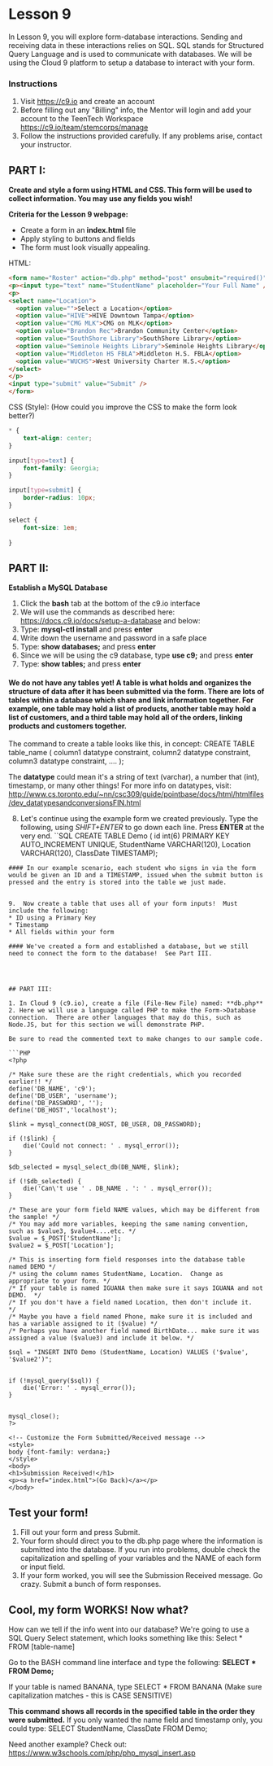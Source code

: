 # Lesson 9

In Lesson 9, you will explore form-database interactions. Sending and receiving data in these interactions relies on SQL. SQL stands for Structured Query Language and is used to communicate with databases. We will be using the Cloud 9 platform to setup a database to interact with your form.
 
### Instructions
1. Visit https://c9.io and create an account
2. Before filling out any "Billing" info, the Mentor will login and add your account to the TeenTech Workspace https://c9.io/team/stemcorps/manage
3. Follow the instructions provided carefully. If any problems arise, contact your instructor.


## PART I:
**Create and style a form using HTML and CSS.  This form will be used to collect information.  You may use any fields you wish!**

**Criteria for the Lesson 9 webpage:**
* Create a form in an **index.html** file
* Apply styling to buttons and fields
* The form must look visually appealing.

HTML:
```HTML
<form name="Roster" action="db.php" method="post" onsubmit="required()" />
<p><input type="text" name="StudentName" placeholder="Your Full Name" /></p>
<p>
<select name="Location">
  <option value="">Select a Location</option>
  <option value="HIVE">HIVE Downtown Tampa</option>
  <option value="CMG MLK">CMG on MLK</option>
  <option value="Brandon Rec">Brandon Community Center</option>
  <option value="SouthShore Library">SouthShore Library</option>
  <option value="Seminole Heights Library">Seminole Heights Library</option>
  <option value="Middleton HS FBLA">Middleton H.S. FBLA</option>
  <option value="WUCHS">West University Charter H.S.</option>
</select>
</p>
<input type="submit" value="Submit" />
</form>

```

CSS (Style):
(How could you improve the CSS to make the form look better?)
```CSS
* {
    text-align: center;
}

input[type=text] {
    font-family: Georgia;
}

input[type=submit] {
    border-radius: 10px;
}

select {
    font-size: 1em;
    
}
```


## PART II:

**Establish a MySQL Database**
1. Click the **bash** tab at the bottom of the c9.io interface
2. We will use the commands as described here: https://docs.c9.io/docs/setup-a-database and below:
3. Type: **mysql-ctl install** and press **enter**
4. Write down the username and password in a safe place
5. Type: **show databases;** and press **enter**
6. Since we will be using the c9 database, type **use c9;** and press **enter**
7. Type: **show tables;** and press **enter**

#### We do not have any tables yet!  A table is what holds and organizes the structure of data after it has been submitted via the form.  There are lots of tables within a database which share and link information together.  For example, one table may hold a list of products, another table may hold a list of customers, and a third table may hold all of the orders, linking products and customers together.

The command to create a table looks like this, in concept:
CREATE TABLE table_name (
    column1 datatype constraint,
    column2 datatype constraint,
    column3 datatype constraint,
    ....
);

The **datatype** could mean it's a string of text (varchar), a number that (int), timestamp, or many other things!  For more info on datatypes, visit: http://www.cs.toronto.edu/~nn/csc309/guide/pointbase/docs/html/htmlfiles/dev_datatypesandconversionsFIN.html


8. Let's continue using the example form we created previously.  Type the following, using *SHIFT+ENTER* to go down each line.  Press **ENTER** at the very end.
``SQL
CREATE TABLE Demo (
  id int(6) PRIMARY KEY AUTO_INCREMENT UNIQUE,
  StudentName VARCHAR(120),
  Location VARCHAR(120),
  ClassDate TIMESTAMP);
```
#### In our example scenario, each student who signs in via the form would be given an ID and a TIMESTAMP, issued when the submit button is pressed and the entry is stored into the table we just made.  


9.  Now create a table that uses all of your form inputs!  Must include the following:
* ID using a Primary Key
* Timestamp
* All fields within your form

#### We've created a form and established a database, but we still need to connect the form to the database!  See Part III.




## PART III:

1. In Cloud 9 (c9.io), create a file (File-New File) named: **db.php**
2. Here we will use a language called PHP to make the Form->Database connection.  There are other languages that may do this, such as Node.JS, but for this section we will demonstrate PHP.

Be sure to read the commented text to make changes to our sample code.

```PHP
<?php

/* Make sure these are the right credentials, which you recorded earlier!! */
define('DB_NAME', 'c9');
define('DB_USER', 'username');
define('DB_PASSWORD', '');
define('DB_HOST','localhost');

$link = mysql_connect(DB_HOST, DB_USER, DB_PASSWORD);

if (!$link) {
    die('Could not connect: ' . mysql_error());
}

$db_selected = mysql_select_db(DB_NAME, $link);
 
if (!$db_selected) {
    die('Can\'t use ' . DB_NAME . ': ' . mysql_error());
}

/* These are your form field NAME values, which may be different from the sample! */
/* You may add more variables, keeping the same naming convention, such as $value3, $value4....etc. */
$value = $_POST['StudentName'];
$value2 = $_POST['Location'];

/* This is inserting form field responses into the database table named DEMO */
/* using the column names StudentName, Location.  Change as appropriate to your form. */
/* If your table is named IGUANA then make sure it says IGUANA and not DEMO.  */
/* If you don't have a field named Location, then don't include it.  */
/* Maybe you have a field named Phone, make sure it is included and has a variable assigned to it ($value) */
/* Perhaps you have another field named BirthDate... make sure it was assigned a value ($value3) and include it below. */

$sql = "INSERT INTO Demo (StudentName, Location) VALUES ('$value', '$value2')";


if (!mysql_query($sql)) {
    die('Error: ' . mysql_error());
}


mysql_close();
?>

<!-- Customize the Form Submitted/Received message -->
<style>
body {font-family: verdana;}
</style>
<body>
<h1>Submission Received!</h1>
<p><a href="index.html">(Go Back)</a></p>
</body>
```

## Test your form!
1. Fill out your form and press Submit.
2. Your form should direct you to the db.php page where the information is submitted into the database.  If you run into problems, double check the capitalization and spelling of your variables and the NAME of each form or input field.
3. If your form worked, you will see the Submission Received message.  Go crazy.  Submit a bunch of form responses.


## Cool, my form WORKS!  Now what?
How can we tell if the info went into our database? We're going to use a SQL Query Select statement, which looks something like this: Select * FROM [table-name]

Go to the BASH command line interface and type the following: 
**SELECT * FROM Demo;**

If your table is named BANANA, type SELECT * FROM BANANA
(Make sure capitalization matches - this is CASE SENSITIVE)

**This command shows all records in the specified table in the order they were submitted.**  If you only wanted the name field and timestamp only, you could type: SELECT StudentName, ClassDate FROM Demo;


Need another example?  Check out: https://www.w3schools.com/php/php_mysql_insert.asp

